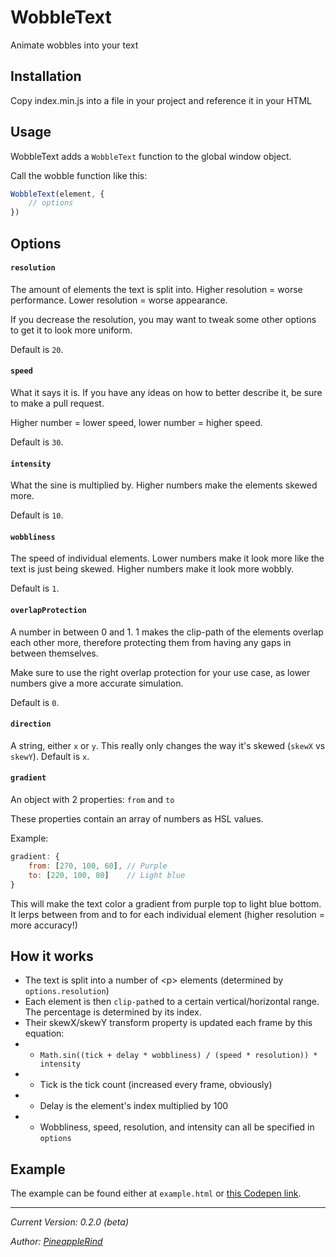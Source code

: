 # WobbleText
Animate wobbles into your text

## Installation
Copy index.min.js into a file in your project and reference it in your HTML

## Usage
WobbleText adds a `WobbleText` function to the global window object.

Call the wobble function like this:
```js
WobbleText(element, {
    // options
})
```

## Options
#### `resolution`
The amount of elements the text is split into. Higher resolution = worse performance. Lower resolution = worse appearance.

If you decrease the resolution, you may want to tweak some other options to get it to look more uniform.

Default is `20`.
#### `speed`
What it says it is. If you have any ideas on how to better describe it, be sure to make a pull request.

Higher number = lower speed, lower number = higher speed.

Default is `30`.
#### `intensity`
What the sine is multiplied by. Higher numbers make the elements skewed more.

Default is `10`.
#### `wobbliness`
The speed of individual elements. Lower numbers make it look more like the text is just being skewed. Higher numbers make it look more wobbly.

Default is `1`.

#### `overlapProtection`
A number in between 0 and 1. 1 makes the clip-path of the elements overlap each other more, therefore protecting them from having any gaps in between themselves.

Make sure to use the right overlap protection for your use case, as lower numbers give a more accurate simulation. 

Default is `0`.

#### `direction`
A string, either `x` or `y`. This really only changes the way it's skewed (`skewX` vs `skewY`). Default is `x`.

#### `gradient`
An object with 2 properties: `from` and `to`

These properties contain an array of numbers as HSL values.

Example:
```js
gradient: {
    from: [270, 100, 60], // Purple
    to: [220, 100, 80]    // Light blue
}
```

This will make the text color a gradient from purple top to light blue bottom. It lerps between from and to for each individual element (higher resolution = more accuracy!)
## How it works
- The text is split into a number of \<p\> elements (determined by `options.resolution`)
- Each element is then `clip-path`ed to a certain vertical/horizontal range. The percentage is determined by its index. 
- Their skewX/skewY transform property is updated each frame by this equation:
- - `Math.sin((tick + delay * wobbliness) / (speed * resolution)) * intensity`
- - Tick is the tick count (increased every frame, obviously)
- - Delay is the element's index multiplied by 100
- - Wobbliness, speed, resolution, and intensity can all be specified in `options`

## Example

The example can be found either at `example.html` or [this Codepen link](https://codepen.io/northernlights3/pen/KKeVKeY).

---
_Current Version: 0.2.0 (beta)_

_Author: [PineappleRind](https://github.com/pineapplerind)_
